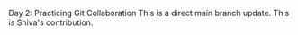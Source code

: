 Day 2: Practicing Git Collaboration
This is a direct main branch update.
This is Shiva's contribution.
